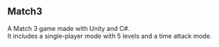 ## Match3

A Match 3 game made with Unity and C#.  
It includes a single-player mode with 5 levels and a time attack mode.
